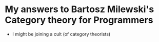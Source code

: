 # My answers to Bartosz Milewski's Category theory for Programmers

- I might be joining a cult (of category theorists)